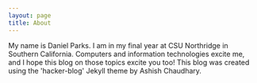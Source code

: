 ```yaml
---
layout: page
title: About
---
```


My name is Daniel Parks. I am in my final year at CSU Northridge in Southern California. Computers and information technologies excite me, and I hope this blog on those topics excite you too! This blog was created using the 'hacker-blog' Jekyll theme by Ashish Chaudhary.